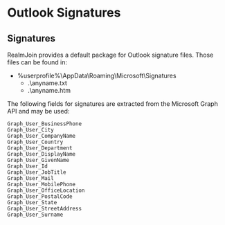 # Outlook Signatures

## Signatures

RealmJoin provides a default package for Outlook signature files. Those files can be found in:

* %userprofile%\AppData\Roaming\Microsoft\Signatures
  * .\anyname.txt
  * .\anyname.htm

The following fields for signatures are extracted from the Microsoft Graph API and may be used:

```text
Graph_User_BusinessPhone  
Graph_User_City  
Graph_User_CompanyName  
Graph_User_Country  
Graph_User_Department  
Graph_User_DisplayName  
Graph_User_GivenName  
Graph_User_Id  
Graph_User_JobTitle  
Graph_User_Mail  
Graph_User_MobilePhone  
Graph_User_OfficeLocation  
Graph_User_PostalCode  
Graph_User_State  
Graph_User_StreetAddress  
Graph_User_Surname  
```

